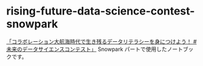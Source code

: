 # rising-future-data-science-contest-snowpark
[「コラボレーション大航海時代で生き残るデータリテラシーを身につけよう！ #未来のデータサイエンスコンテスト」](https://usergroups.snowflake.com/e/mmj88j/) Snowpark パートで使用したノートブックです。


